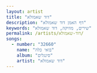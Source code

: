 ```yaml
---
layout: artist
title: "דוד שאמולא"
description: "דף האמן דוד שאמולא"
keywords: "שירים, מוזיקה, דוד שאמולא"
permalink: /artists/דוד-שאמולא/
songs:
  - number: "32660"
    name: "בואי כלה"
    album: "סינגלים"
    artist: "דוד שאמולא"
---
```

